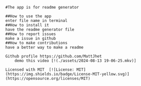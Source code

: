 
    #The app is for readme generator

    ##How to use the app
    enter file name in terminal
    ##How to install it
    have the readme generator file
    ##How to report issues
    make a issue in github
    ##How to make contributions
    have a better way to make a readme

    Github profile https://github.com/MattJhet
        demo this video [!(./assets/2024-08-13 19-06-25.mkv)]
    
    Licensed with MIT  [![License: MIT](https://img.shields.io/badge/License-MIT-yellow.svg)](https://opensource.org/licenses/MIT)
    

